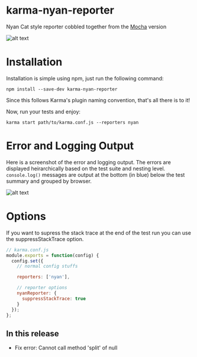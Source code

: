 karma-nyan-reporter
===================

Nyan Cat style reporter cobbled together from the [Mocha](http://visionmedia.github.io/mocha/) version

![alt text](https://googledrive.com/host/0BxhEGuYWG8zAWHlxTmtNbWtibEE/karma-nyan-reporter.gif "Nyan Cat Reporter for Karma")

Installation
========

Installation is simple using npm, just run the following command:

    npm install --save-dev karma-nyan-reporter

Since this follows Karma's plugin naming convention, that's all there is to it!

Now, run your tests and enjoy:

    karma start path/to/karma.conf.js --reporters nyan

Error and Logging Output
=========

Here is a screenshot of the error and logging output. The errors are displayed heirarchically based on the test suite and nesting level. ```console.log()``` messages are output at the bottom (in blue) below the test summary and grouped by browser.

![alt text](https://googledrive.com/host/0BxhEGuYWG8zAWHlxTmtNbWtibEE/karma-nyan-reporter-errors.png "Nyan Cat Reporter Error Output")

Options
=========

If you want to supress the stack trace at the end of the test run you can use the suppressStackTrace option.

```js
// karma.conf.js
module.exports = function(config) {
  config.set({
    // normal config stuffs

    reporters: ['nyan'],

    // reporter options
    nyanReporter: {
      suppressStackTrace: true
    }
  });
};
```

In this release
-----------
 - Fix error: Cannot call method 'split' of null
